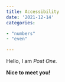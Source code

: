 ```yaml
---
title: Accessibility
date: '2021-12-14'
categories:

- "numbers"
- "even"

---
```


Hello, I am _Post One._

**Nice to meet you!**